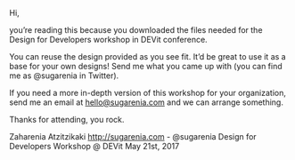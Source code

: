 Hi, 

you’re reading this because you downloaded the files needed for the Design for Developers workshop in DEVit conference.

You can reuse the design provided as you see fit. It’d be great to use it as a base for your own designs! Send me what you came up with (you can find me as @sugarenia in Twitter).

If you need a more in-depth version of this workshop for your organization, send me an email at hello@sugarenia.com and we can arrange something.

Thanks for attending, you rock.

Zaharenia Atzitzikaki
http://sugarenia.com - @sugarenia
Design for Developers Workshop @ DEVit
May 21st, 2017
